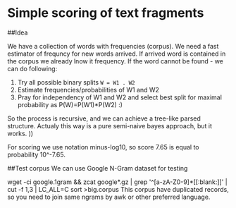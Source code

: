 # Simple scoring of text fragments

##Idea

We have a collection of words with frequencies (corpus).
We need a fast estimator of frequncy for new words arrived. If arrived word is contained in the corpus we already lnow it frequency.
If the word cannot be found - we can do following:
1. Try all possible binary splits  `W = W1 . W2`
2. Estimate frequencies/probabilities of W1 and W2
3. Pray for independency of W1 and W2 and select best split for maximal probability as P(W)=P(W1)*P(W2) :)

So the process is recursive, and we can achieve a tree-like parsed structure.
Actualy this way is a pure semi-naive bayes approach, but it works. ))

For scoring we use notation minus-log10, so score 7.65 is equal to probability 10^-7.65.


##Test corpus
We can use Google N-Gram dataset for testing

wget -ci google.1gram && zcat google*.gz | grep '^[a-zA-Z0-9]*[[:blank:]]' | cut -f 1,3 | LC_ALL=C sort >big.corpus
This corpus have duplicated records, so you need to join same ngrams by awk or other preferred language.


